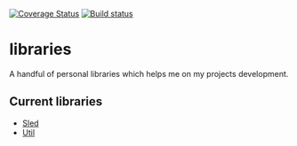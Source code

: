 [![Coverage Status](https://coveralls.io/repos/github/MarceloLeite2604/libraries/badge.svg?branch=master&service=github)](https://coveralls.io/github/MarceloLeite2604/libraries?branch=master)
[![Build status](https://travis-ci.org/MarceloLeite2604/libraries.svg?branch=master&service=github)](https://travis-ci.org/MarceloLeite2604/libraries)

# libraries

A handful of personal libraries which helps me on my projects development.

## Current libraries

- [Sled](/sled)
- [Util](/util)

